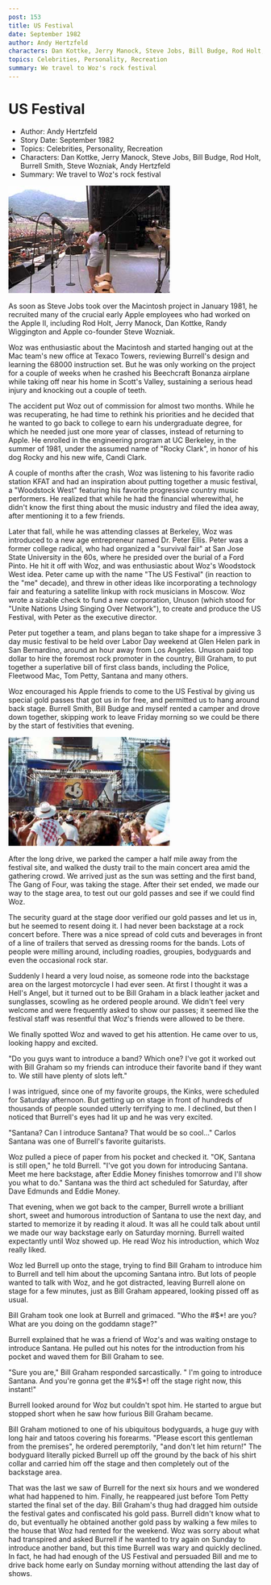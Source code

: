 ```yaml
---
post: 153
title: US Festival
date: September 1982
author: Andy Hertzfeld
characters: Dan Kottke, Jerry Manock, Steve Jobs, Bill Budge, Rod Holt, Burrell Smith, Steve Wozniak, Andy Hertzfeld
topics: Celebrities, Personality, Recreation
summary: We travel to Woz's rock festival
---
```


# US Festival
* Author: Andy Hertzfeld
* Story Date: September 1982
* Topics: Celebrities, Personality, Recreation
* Characters: Dan Kottke, Jerry Manock, Steve Jobs, Bill Budge, Rod Holt, Burrell Smith, Steve Wozniak, Andy Hertzfeld
* Summary: We travel to Woz's rock festival

![Steve Wozniak on stage at the US Festival](images/Macintosh/woz_on_stage.jpg) 
    
As soon as Steve Jobs took over the Macintosh project in January 1981, he recruited many of the crucial early Apple employees who had worked on the Apple II, including Rod Holt, Jerry Manock, Dan Kottke, Randy Wiggington and Apple co-founder Steve Wozniak.

Woz was enthusiastic about the Macintosh and started hanging out at the Mac team's new office at Texaco Towers, reviewing Burrell's design and learning the 68000 instruction set.  But he was only working on the project for a couple of weeks when he crashed his Beechcraft Bonanza airplane while taking off near his home in Scott's Valley, sustaining a serious head injury and knocking out a couple of teeth.

The accident put Woz out of commission for almost two months.  While he was recuperating, he had time to rethink his priorities and he decided that he wanted to go back to college to earn his undergraduate degree, for which he needed just one more year of classes, instead of returning to Apple.  He enrolled in the engineering program at UC Berkeley, in the summer of 1981, under the assumed name of "Rocky Clark", in honor of his dog Rocky and his new wife, Candi Clark.

A couple of months after the crash, Woz was listening to his favorite radio station KFAT and had an inspiration about putting together a music festival, a "Woodstock West" featuring his favorite progressive country music performers. He realized that while he had the financial wherewithal, he didn't know the first thing about the music industry and filed the idea away, after mentioning it to a few friends. 

Later that fall, while he was attending classes at Berkeley, Woz was introduced to a new age entrepreneur named Dr. Peter Ellis.  Peter was a former college radical, who had organized a "survival fair" at San Jose State University in the 60s, where he presided over the burial of a Ford Pinto.  He hit it off with Woz, and was enthusiastic about Woz's Woodstock West idea.   Peter came up with the name "The US Festival" (in reaction to the "me" decade), and threw in other ideas like incorporating a technology fair and featuring a satellite linkup with rock musicians in Moscow.   Woz wrote a sizable check to fund a new corporation, Unuson (which stood for "Unite Nations Using Singing Over Network"), to create and produce the US Festival, with Peter as the executive director.

Peter put together a team, and plans began to take shape for a impressive 3 day music festival to be held over Labor Day weekend at Glen Helen park in San Bernardino, around an hour away from Los Angeles.  Unuson paid top dollar to hire the foremost rock promoter in the country, Bill Graham, to put together a superlative bill of first class bands, including the Police, Fleetwood Mac, Tom Petty, Santana and many others.

Woz encouraged his Apple friends to come to the US Festival by giving us special gold passes that got us in for free, and permitted us to hang around back stage.  Burrell Smith, Bill Budge and myself rented a camper and drove down together, skipping work to leave Friday morning so we could be there by the start of festivities that evening.

![A view of the stage from afar](images/Macintosh/us2.jpg)

After the long drive, we parked the camper a half mile away from the festival site, and walked the dusty trail to the main concert area amid the gathering crowd.  We arrived just as the sun was setting and the first band, The Gang of Four, was taking the stage.  After their set ended, we made our way to the stage area, to test out our gold passes and see if we could find Woz.

The security guard at the stage door verified our gold passes and let us in, but he seemed to resent doing it. I had never been backstage at a rock concert before.  There was a nice spread of cold cuts and beverages in front of a line of trailers that served as dressing rooms for the bands.  Lots of people were milling around, including roadies, groupies, bodyguards and even the occasional rock star. 

Suddenly I heard a very loud noise, as someone rode into the backstage area on the largest motorcycle I had ever seen.   At first I thought it was a Hell's Angel, but it turned out to be Bill Graham in a black leather jacket and sunglasses, scowling as he ordered people around.   We didn't feel very welcome and were frequently asked to show our passes; it seemed like the festival staff was resentful that Woz's friends were allowed to be there.

We finally spotted Woz and waved to get his attention.  He came over to us, looking happy and excited.

"Do you guys want to introduce a band?  Which one?  I've got it worked out with Bill Graham so my friends can introduce their favorite band if they want to.  We still have plenty of slots left."

I was intrigued, since one of my favorite groups, the Kinks, were scheduled for Saturday afternoon.  But getting up on stage in front of hundreds of thousands of people sounded utterly terrifying to me.  I declined, but then I noticed that Burrell's eyes had lit up and he was very excited.

"Santana?  Can I introduce Santana?  That would be so cool..."  Carlos Santana was one of Burrell's favorite guitarists.

Woz pulled a piece of paper from his pocket and checked it.  "OK, Santana is still open," he told Burrell.  "I've got you down for introducing Santana.  Meet me here backstage, after Eddie Money finishes tomorrow and I'll show you what to do."  Santana was the third act scheduled for Saturday, after Dave Edmunds and Eddie Money.

That evening, when we got back to the camper, Burrell wrote a brilliant short, sweet and humorous introduction of Santana to use the next day, and started to memorize it by reading it aloud.  It was all he could talk about until we made our way backstage early on Saturday morning.  Burrell waited expectantly until Woz showed up.  He read Woz his introduction, which Woz really liked.

Woz led Burrell up onto the stage, trying to find Bill Graham to introduce him to Burrell and tell him about the upcoming Santana intro.  But lots of people wanted to talk with Woz, and he got distracted, leaving Burrell alone on stage for a few minutes, just as Bill Graham appeared, looking pissed off as usual.

Bill Graham took one look at Burrell and grimaced.  "Who the #$\*! are you?  What are you doing on the goddamn stage?"

Burrell explained that he was a friend of Woz's and was waiting onstage to introduce Santana.  He pulled out his notes for the introduction from his pocket and waved them for Bill Graham to see.

"Sure you are," Bill Graham responded sarcastically.  " I'm going to introduce Santana.  And you're gonna get the #%$\*! off the stage right now, this instant!"

Burrell looked around for Woz but couldn't spot him.  He started to argue but stopped short when he saw how furious Bill Graham became.

Bill Graham motioned to one of his ubiquitous bodyguards, a huge guy with long hair and tatoos covering his forearms.  "Please escort this gentleman from the premises", he ordered peremptorily, "and don't let him return!"  The bodyguard literally picked Burrell up off the ground by the back of his shirt collar and carried him off the stage and then completely out of the backstage area.

That was the last we saw of Burrell for the next six hours and we wondered what had happened to him. Finally, he reappeared just before Tom Petty started the final set of the day.  Bill Graham's thug had dragged him outside the festival gates and confiscated his gold pass.  Burrell didn't know what to do, but eventually he obtained another gold pass by walking a few miles to the house that Woz had rented for the weekend.   Woz was sorry about what had transpired and asked Burrell if he wanted to try again on Sunday to introduce another band, but this time Burrell was wary and quickly declined.  In fact, he had had enough of the US Festival and persuaded Bill and me to drive back home early on Sunday morning without attending the last day of shows.